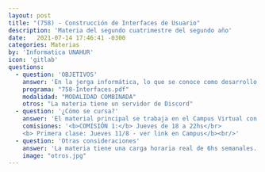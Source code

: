 ```yaml
---
layout: post
title: "(758) - Construcción de Interfaces de Usuario"
description: 'Materia del segundo cuatrimestre del segundo año'
date:   2021-07-14 17:46:41 -0300
categories: Materias
by: 'Informatica UNAHUR'
icon: 'gitlab'
questions:
  - question: 'OBJETIVOS'
    answer: 'En la jerga informática, lo que se conoce como desarrollo Front-end, esta materia abarca diferentes aspectos desde conceptos básico (introductorios) sobre el diseño de experiencias de usuario (UX) hasta las cuestiones técnicas que permiten abordar el uso de herramientas avanzadas para lograr mejores interfaces. Se trabaja con Javascript, React, html, css, flex.'
    programa: "758-Interfaces.pdf"
    modalidad: "MODALIDAD COMBINADA"
    otros: "La materia tiene un servidor de Discord"
  - question: '¿Cómo se cursa?'
    answer: 'El material principal se trabaja en el Campus Virtual con contenidos y actividades para desarrollar. Cada tema implica realizar alguna actividad práctica y hay consultas y clases sincrónicas o presenciales. Las clases virtuales quedan grabadas y se suben al campus.'
    comisiones: '<b>COMISIÓN 1:</b> Jueves de 18 a 22hs</br>
    <b> Primera clase: Jueves 11/8 - ver link en Campus</b><br/>'
  - question: 'Otras consideraciones'
    answer: 'La materia tiene una carga horaria real de 6hs semanales. Requiere mucha dedicación práctica, instalar recursos, explorar diferentes opciones y no dejar pasar el tiempo porque las actividades son de conocimiento acumulativo.'
    image: "otros.jpg"
---
```

